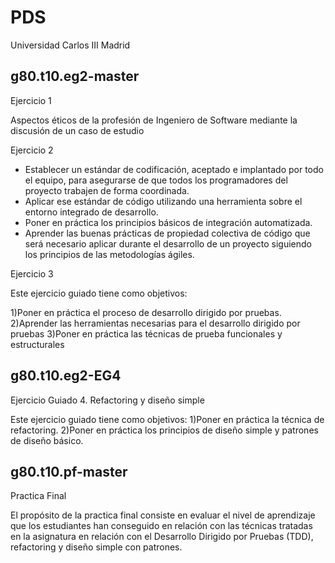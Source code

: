 # PDS
 Universidad Carlos III Madrid
## g80.t10.eg2-master 
Ejercicio 1

Aspectos éticos de la profesión de Ingeniero de Software mediante la discusión de un caso de estudio


Ejercicio 2 

- Establecer un estándar de codificación, aceptado e implantado por todo el equipo, para asegurarse de que todos los programadores del proyecto trabajen de forma coordinada. 
- Aplicar ese estándar de código utilizando una herramienta sobre el entorno integrado de desarrollo. 
- Poner en práctica los principios básicos de integración automatizada. 
- Aprender las buenas prácticas de propiedad colectiva de código que será necesario aplicar durante el desarrollo de un proyecto siguiendo los principios de las metodologías ágiles.

Ejercicio 3

Este ejercicio guiado tiene como objetivos: 

1)Poner en práctica el proceso de desarrollo dirigido por pruebas. 
2)Aprender las herramientas necesarias para el desarrollo dirigido por pruebas 
3)Poner en práctica las técnicas de prueba funcionales y estructurales 

## g80.t10.eg2-EG4 
Ejercicio Guiado 4. Refactoring y diseño simple

Este ejercicio guiado tiene como objetivos: 1)Poner en práctica la técnica de refactoring. 2)Poner en práctica los principios de diseño simple y patrones de diseño básico. 

## g80.t10.pf-master 
Practica Final

El propósito de la practica final consiste en evaluar el nivel de aprendizaje que los estudiantes han  conseguido  en  relación  con  las  técnicas  tratadas  en  la  asignatura en  relación  con  el Desarrollo Dirigido por Pruebas (TDD), refactoring y diseño simple con patrones.
